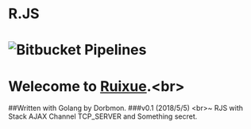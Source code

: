 # R.JS
# ![Bitbucket Pipelines](https://img.shields.io/bitbucket/pipelines/atlassian/adf-builder-javascript.svg?style=for-the-badge)
# Welecome to [Ruixue](https://rxues.site "Ruixue").\<br> 
##Written with Golang by Dorbmon.
###v0.1 (2018/5/5)
\<br>~ RJS with Stack AJAX Channel TCP_SERVER and Something secret.